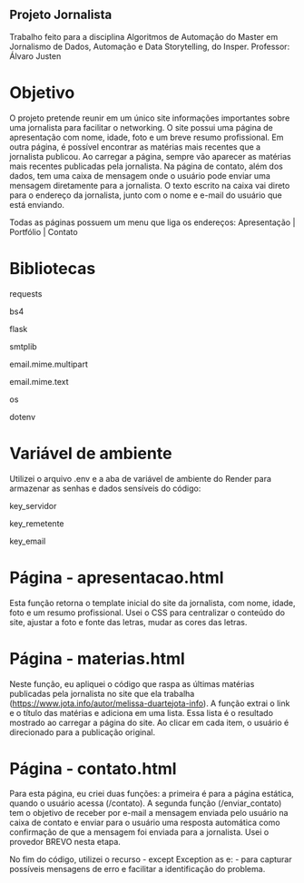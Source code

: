 ## Projeto Jornalista
Trabalho feito para a disciplina Algoritmos de Automação do Master em Jornalismo de Dados, Automação e Data Storytelling, do Insper. Professor: Álvaro Justen 

# Objetivo
O projeto pretende reunir em um único site informações importantes sobre uma jornalista para facilitar o networking. O site possui uma página de apresentação com nome, idade, foto e um breve resumo profissional. Em outra página, é possível encontrar as matérias mais recentes que a jornalista publicou. Ao carregar a página, sempre vão aparecer as matérias mais recentes publicadas pela jornalista. Na página de contato, além dos dados, tem uma caixa de mensagem onde o usuário pode enviar uma mensagem diretamente para a jornalista. O texto escrito na caixa vai direto para o endereço da jornalista, junto com o nome e e-mail do usuário que está enviando. 

Todas as páginas possuem um menu que liga os endereços: Apresentação | Portfólio | Contato

# Bibliotecas
requests

bs4 

flask 

smtplib

email.mime.multipart 

email.mime.text 

os

dotenv 


# Variável de ambiente 
Utilizei o arquivo .env e a aba de variável de ambiente do Render para armazenar as senhas e dados sensíveis do código: 

key_servidor 

key_remetente

key_email


# Página - apresentacao.html
Esta função retorna o template inicial do site da jornalista, com nome, idade, foto e um resumo profissional. Usei o CSS para centralizar o conteúdo do site, ajustar a foto e fonte das letras, mudar as cores das letras. 

# Página - materias.html
Neste função, eu apliquei o código que raspa as últimas matérias publicadas pela jornalista no site que ela trabalha (https://www.jota.info/autor/melissa-duartejota-info). A função extrai o link e o título das matérias e adiciona em uma lista. Essa lista é o resultado mostrado ao carregar a página do site. Ao clicar em cada item, o usuário é direcionado para a publicação original. 

# Página - contato.html
Para esta página, eu criei duas funções: a primeira é para a página estática, quando o usuário acessa (/contato). 
A segunda função (/enviar_contato) tem o objetivo de receber por e-mail a mensagem enviada pelo usuário na caixa de contato e enviar para o usuário uma resposta automática como confirmação de que a mensagem foi enviada para a jornalista. 
Usei o provedor BREVO nesta etapa.

No fim do código, utilizei o recurso - except Exception as e: - para capturar possíveis mensagens de erro e facilitar a identificação do problema. 
